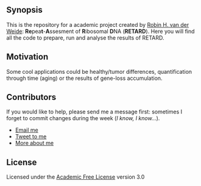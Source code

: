 ## Synopsis

This is the repository for a academic project created by [Robin H. van der Weide](https://robinweide.github.io/): **Re**pea**t**-**A**ssesment of **R**ibosomal **D**NA (**RETARD**). Here you will find all the code to prepare, run and analyse the results of RETARD.

## Motivation

Some cool applications could be healthy/tumor differences, quantification through time (aging) or the results of gene-loss accumulation.

## Contributors

If you would like to help, please send me a message first: sometimes I forget to commit changes during the week (_I know, I know..._).

* [Email me](mailto:r.vd.weide@nki.nl)
* [Tweet to me](http://twitter.com/robinweide)
* [More about me](https://robinweide.github.io/)


## License

Licensed under the [Academic Free License](https://opensource.org/licenses/AFL-3.0) version 3.0
